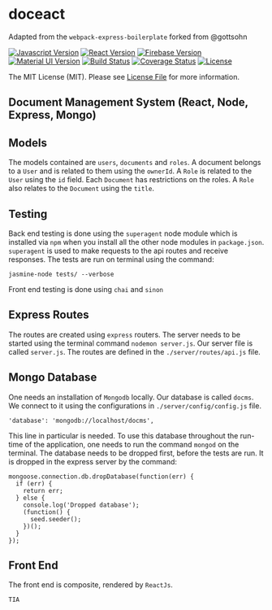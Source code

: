 # doceact

Adapted from the `webpack-express-boilerplate` forked from @gottsohn

[![Javascript Version][javascript-image]][javascript-url]
[![React Version][reactjs-image]][reactjs-url]
[![Firebase Version][firebase-image]][firebase-url]
[![Material UI Version][material-ui-image]][material-ui-url]
[![Build Status](https://semaphoreci.com/api/v1/andela-nmartin/doceact/branches/master/shields_badge.svg)](https://semaphoreci.com/andela-nmartin/doceact)
[![Coverage Status](https://coveralls.io/repos/github/andela-nmartin/doceact/badge.svg?branch=master)](https://coveralls.io/github/andela-nmartin/doceact?branch=master)
[![License][license-image]][license-url]


The MIT License (MIT). Please see [License File](LICENSE) for more information.

[javascript-image]:https://img.shields.io/badge/Javascript-ES6-yellow.svg
[javascript-url]: https://developer.mozilla.org/en-US/docs/Web/JavaScript
[reactjs-image]:https://img.shields.io/badge/ReactJS-15.1.0-blue.svg
[reactjs-url]: https://facebook.github.io/react
[firebase-image]:https://img.shields.io/badge/Firebase-3.0.4-orange.svg
[firebase-url]: https://firebase.google.com
[material-ui-image]:https://img.shields.io/badge/Material--UI-0.15.0-lightgrey.svg
[material-ui-url]: https://material-ui.org
[license-image]: https://img.shields.io/badge/License-MIT-red.svg
[license-url]: LICENSE


## Document Management System (React, Node, Express, Mongo)

##  Models
The models contained are `users`, `documents` and `roles`. A document belongs to a `User` and is related to them using the `ownerId`. A `Role` is related to the `User` using the `id` field. Each `Document` has restrictions on the roles. A `Role` also relates to the `Document` using the `title`.

## Testing
Back end testing is done using the `superagent` node module which is installed via `npm` when you install all the other node modules in `package.json`. `superagent` is used to make requests to the api routes and receive responses. The tests are run on terminal using the command: 
```
jasmine-node tests/ --verbose
```
Front end testing is done using `chai` and `sinon`
## Express Routes
The routes are created using `express` routers. The server needs to be started using the terminal command `nodemon server.js`. Our server file is called `server.js`. The routes are defined in the `./server/routes/api.js` file.

## Mongo Database
One needs an installation of `Mongodb` locally. Our database is called `docms`. We connect to it using the configurations in `./server/config/config.js` file.
```
'database': 'mongodb://localhost/docms',
```
This line in particular is needed. To use this database throughout the run-time of the application, one needs to run the command `mongod` on the terminal.
The database needs to be dropped first, before the tests are run. It is dropped in the express server by the command:
```
mongoose.connection.db.dropDatabase(function(err) {
  if (err) {
    return err;
  } else {
    console.log('Dropped database');
    (function() {
      seed.seeder();
    })();
  }
});
```
## Front End
The front end is composite, rendered by `ReactJs`.


`TIA`